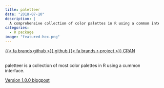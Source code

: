 ```yaml
---
title: paletteer
date: "2018-07-10"
description: |
  A comprehensive collection of color palettes in R using a common interface
categories:
  - R package
image: "featured-hex.png"
---
```


<div class="project-buttons">
<a href="https://github.com/EmilHvitfeldt/paletteer">
  {{< fa brands github >}} github
</a>
<a href="https://CRAN.R-project.org/package=paletteer">
  {{< fa brands r-project >}} CRAN
</a>
</div>
<br>

paletteer is a collection of most color palettes in R using a cummon interface.

[Version 1.0.0 blogpost](https://www.hvitfeldt.me/blog/paletteer-version-1-0-0/)

